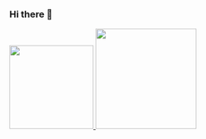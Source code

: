 ### Hi there 👋

<!--
**dikirahman/dikirahman** is a ✨ _special_ ✨ repository because its `README.md` (this file) appears on your GitHub profile.

Here are some ideas to get you started:

- 🔭 I’m currently working on ...
- 🌱 I’m currently learning ...
- 👯 I’m looking to collaborate on ...
- 🤔 I’m looking for help with ...
- 💬 Ask me about ...
- 📫 How to reach me: ...
- 😄 Pronouns: ...
- ⚡ Fun fact: ...
-->

<p align="left">
<a href="https://github.com/dikirahman">
  <img height="150em" src="https://github-readme-stats-eight-theta.vercel.app/api?username=dikirahman&show_icons=true&theme=algolia&include_all_commits=true&count_private=true&theme=default"/>
  <img height="180em" src="https://github-readme-stats-eight-theta.vercel.app/api/top-langs/?username=dikirahman&layout=compact&langs_count=8&theme=default"/>
</a>
</p>

